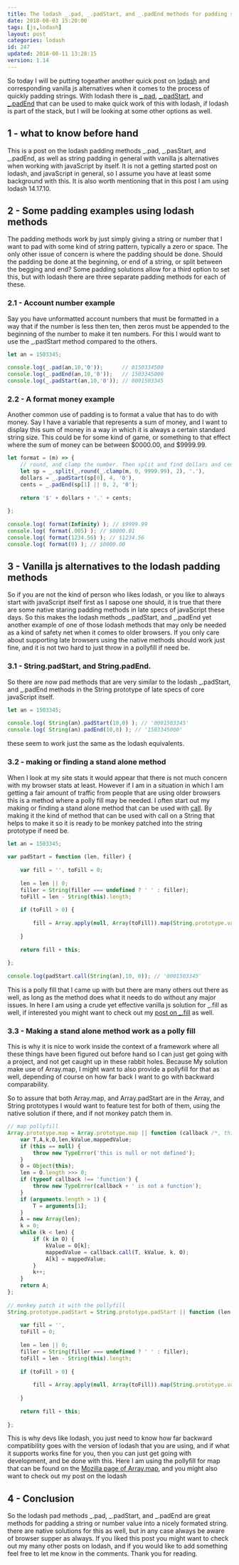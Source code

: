 ```yaml
---
title: The lodash _.pad, _.padStart, and _.padEnd methods for padding strings in javaScript.
date: 2018-08-03 15:20:00
tags: [js,lodash]
layout: post
categories: lodash
id: 247
updated: 2018-08-11 13:28:15
version: 1.14
---
```


So today I will be putting togeather another quick post on [lodash](https://lodash.com/) and corresponding vanilla js alternatives when it comes to the process of quickly padding strings. With lodash there is [\_.pad](https://lodash.com/docs/4.17.10#pad), [\_.padStart](https://lodash.com/docs/4.17.10#padStart), and [\_.padEnd](https://lodash.com/docs/4.17.10#padEnd) that can be used to make quick work of this with lodash, if lodash is part of the stack, but I will be looking at some other options as well.

<!-- more -->

## 1 - what to know before hand

This is a post on the lodash padding methods \_.pad, \_.pasStart, and \_.padEnd, as well as string padding in general with vanilla js alternatives when working with javaScript by itself. It is not a getting started post on lodash, and javaScript in general, so I assume you have at least some background with this. It is also worth mentioning that in this post I am using lodash 14.17.10.

## 2 - Some padding examples using lodash methods

The padding methods work by just simply giving a string or number that I want to pad with some kind of string pattern, typically a zero or space. The only other issue of concern is where the padding should be done. Should the padding be done at the beginning, or end of a string, or split between the begging and end? Some padding solutions allow for a third option to set this, but with lodash there are three separate padding methods for each of these.

### 2.1 - Account number example

Say you have unformatted account numbers that must be formatted in a way that if the number is less then ten, then zeros must be appended to the beginning of the number to make it ten numbers. For this I would want to use the \_.padStart method compared to the others.

```js
let an = 1503345;
 
console.log(_.pad(an,10,'0'));      // 0150334500
console.log(_.padEnd(an,10,'0'));   // 1503345000
console.log(_.padStart(an,10,'0')); // 0001503345
```

### 2.2 - A format money example

Another common use of padding is to format a value that has to do with money. Say I have a variable that represents a sum of money, and I want to display this sum of money in a way in which it is always a certain standard string size. This could be for some kind of game, or something to that effect where the sum of money can be between $0000.00, and $9999.99.

```js
let format = (m) => {
    // round, and clamp the number. Then split and find dollars and cents
    let sp = _.split(_.round(_.clamp(m, 0, 9999.99), 2), '.'),
    dollars = _.padStart(sp[0], 4, '0'),
    cents = _.padEnd(sp[1] || 0, 2, '0');
 
    return '$' + dollars + '.' + cents;
 
};
 
console.log( format(Infinity) ); // $9999.99
console.log( format(.005) ); // $0000.01
console.log( format(1234.56) ); // $1234.56
console.log( format(0) ); // $0000.00
```

## 3 - Vanilla js alternatives to the lodash padding methods

So if you are not the kind of person who likes lodash, or you like to always start with javaScript itself first as I sapose one should, it is true that there are some native staring padding methods in late specs of javaScript these days. So this makes the lodash methods \_.padStart, and \_.padEnd yet another example of one of those lodash methods that may only be needed as a kind of safety net when it comes to older browsers. If you only care about supporting late browsers using the native methods should work just fine, and it is not two hard to just throw in a pollyfill if need be.

### 3.1 - String.padStart, and String.padEnd.

So there are now pad methods that are very similar to the lodash \_.padStart, and \_.padEnd methods in the String prototype of late specs of core javaScript itself.

```js
let an = 1503345;
 
console.log( String(an).padStart(10,0) ); // '0001503345'
console.log( String(an).padEnd(10,0) ); // '1503345000'
```

these seem to work just the same as the lodash equivalents.

### 3.2 - making or finding a stand alone method

When I look at my site stats it would appear that there is not much concern with my browser stats at least. However if I am in a situation in which I am getting a fair amount of traffic from people that are using older browsers this is a method where a polly fill may be needed. I often start out my making or finding a stand alone method that can be used with [call](/2017/09/21/js-call-apply-and-bind/). By making it the kind of method that can be used with call on a String that helps to make it so it is ready to be monkey patched into the string prototype if need be.

```js
let an = 1503345;
 
var padStart = function (len, filler) {
 
    var fill = '', toFill = 0;
 
    len = len || 0;
    filler = String(filler === undefined ? ' ' : filler);
    toFill = len - String(this).length;
 
    if (toFill > 0) {
 
        fill = Array.apply(null, Array(toFill)).map(String.prototype.valueOf, filler).join('');
 
    }
 
    return fill + this;
 
};
 
console.log(padStart.call(String(an),10, 0)); // '0001503345'
```

This is a polly fill that I came up with but there are many others out there as well, as long as the method does what it needs to do without any major issues. In here I am using a crude yet effective vanilla js solution for \_.fill as well, if interested you might want to check out my [post on \_.fill](/2017/09/26/lodash_fill/) as well.

### 3.3 - Making a stand alone method work as a polly fill

This is why it is nice to work inside the context of a framework where all these things have been figured out before hand so I can just get going with a project, and not get caught up in these rabbit holes. Because My solution make use of Array.map, I might want to also provide a pollyfill for that as well, depending of course on how far back I want to go with backward comparability.

So to assure that both Array.map, and Array.padStart are in the Array, and String prototypes I would want to feature test for both of them, using the native solution if there, and if not monkey patch them in.

```js
// map pollyfill
Array.prototype.map = Array.prototype.map || function (callback /*, thisArg*/) {
    var T,A,k,O,len,kValue,mappedValue;
    if (this == null) {
        throw new TypeError('this is null or not defined');
    }
    O = Object(this);
    len = O.length >>> 0;
    if (typeof callback !== 'function') {
        throw new TypeError(callback + ' is not a function');
    }
    if (arguments.length > 1) {
        T = arguments[1];
    }
    A = new Array(len);
    k = 0;
    while (k < len) {
        if (k in O) {
            kValue = O[k];
            mappedValue = callback.call(T, kValue, k, O);
            A[k] = mappedValue;
        }
        k++;
    }
    return A;
};
 
// monkey patch it with the pollyfill
String.prototype.padStart = String.prototype.padStart || function (len, filler) {
 
    var fill = '',
    toFill = 0;
 
    len = len || 0;
    filler = String(filler === undefined ? ' ' : filler);
    toFill = len - String(this).length;
 
    if (toFill > 0) {
 
        fill = Array.apply(null, Array(toFill)).map(String.prototype.valueOf, filler).join('');
 
    }
 
    return fill + this;
 
};
```

This is why devs like lodash, you just need to know how far backward compatibility goes with the version of lodash that you are using, and if what it supports works fine for you, then you can just get going with development, and be done with this. Here I am using the pollyfill for map that can be found on the [Mozilla page of Array.map](https://developer.mozilla.org/en-US/docs/Web/JavaScript/Reference/Global_Objects/Array/map#Polyfill), and you might also want to check out my post on the lodash 

## 4 - Conclusion

So the lodash pad methods \_.pad, \_.padStart, and \_.padEnd are great methods for padding a string or number value into a nicely formated string. there are native solutions for this as well, but in any case always be aware of browser supper as always. If you liked this post you might want to check out my many other posts on lodash, and if you would like to add something feel free to let me know in the comments. Thank you for reading.